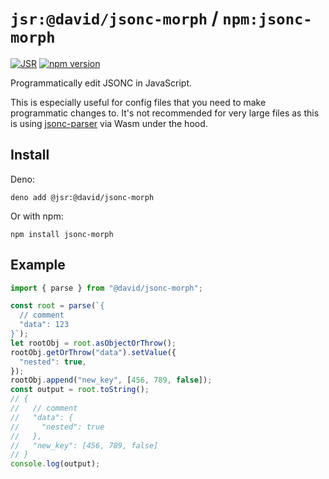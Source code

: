# `jsr:@david/jsonc-morph` / `npm:jsonc-morph`

[![JSR](https://jsr.io/badges/@david/jsonc-morph)](https://jsr.io/@david/jsonc-morph)
[![npm version](https://badge.fury.io/js/jsonc-morph.svg)](https://badge.fury.io/js/jsonc-morph)

Programmatically edit JSONC in JavaScript.

This is especially useful for config files that you need to make programmatic
changes to. It's not recommended for very large files as this is using
[jsonc-parser](https://github.com/dprint/jsonc-parser/) via Wasm under the hood.

## Install

Deno:

```
deno add @jsr:@david/jsonc-morph
```

Or with npm:

```
npm install jsonc-morph
```

## Example

```ts
import { parse } from "@david/jsonc-morph";

const root = parse(`{
  // comment
  "data": 123
}`);
let rootObj = root.asObjectOrThrow();
rootObj.getOrThrow("data").setValue({
  "nested": true,
});
rootObj.append("new_key", [456, 789, false]);
const output = root.toString();
// {
//   // comment
//   "data": {
//     "nested": true
//   },
//   "new_key": [456, 789, false]
// }
console.log(output);
```
